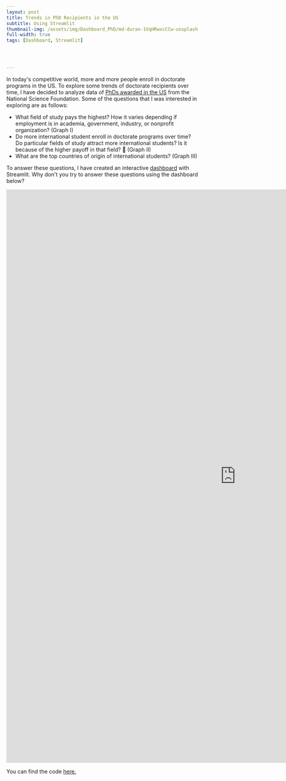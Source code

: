 ```yaml
---
layout: post
title: Trends in PhD Recipients in the US 
subtitle: Using Streamlit
thumbnail-img: /assets/img/Dashboard_PhD/md-duran-1VqHRwxcCCw-unsplash.jpg
full-width: true
tags: [Dashboard, Streamlit]




---
```


In today's competitive world, more and more people enroll in doctorate programs in the US. To explore some trends of doctorate recipients over time, I have decided to analyze data of [PhDs awarded in the US](https://ncses.nsf.gov/pubs/nsf19301/data) from the National Science Foundation. Some of the questions that I was interested in exploring are as follows: 

- What field of study pays the highest? How it varies depending if employment is in academia, government, industry, or nonprofit organization? (Graph I)
- Do more international student enroll in doctorate programs over time? Do particular fields of study attract more international students?  Is it because of the higher payoff in that field?  🤔 (Graph II)
- What are the top countries of origin of international students? (Graph III)

To answer these questions, I have created an interactive [dashboard](https://share.streamlit.io/klalena/dashboard_on_phd_data/main/app.py) with Streamlit. Why don't you try to answer these questions using the dashboard below?

<iframe width=1200 height= 1500 frameborder=0 scrolling="no" src="https://share.streamlit.io/klalena/dashboard_on_phd_data/main/app.py"></iframe> 





You can find the code [here.](https://github.com/Klalena/Dashboard_on_PhD_data)





